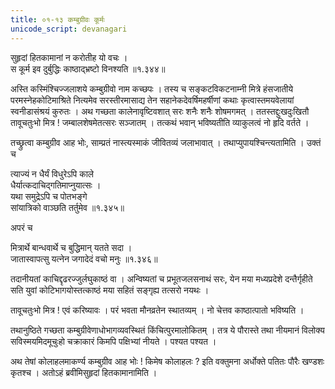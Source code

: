 ```yaml
---
title: ०१-१३ कम्बुग्रीवः कूर्मः
unicode_script: devanagari
---
```


सुहृदां हितकामानां न करोतीह यो वचः ।  
स कूर्म इव दुर्बुद्धिः काष्ठाद्भ्रष्टो विनश्यति ॥१.३४४॥

अस्ति कस्मिंश्चिज्जलाशये कम्बुग्रीवो नाम कच्छपः । तस्य च सङ्कटविकटनाम्नी मित्रे हंसजातीये परमस्नेहकोटिमाश्रिते नित्यमेव सरस्तीरमासाद्य तेन सहानेकदेवर्षिमहर्षीणां कथाः कृत्वास्तमयवेलायां स्वनीडासंश्रयं कुरुतः । अथ गच्छता कालेनावृष्टिवशात् सरः शनैः शनैः शोषमगमत् । ततस्तद्दुःखदुःखितौ तावूचतुःभो मित्र ! जम्बालशेषमेतत्सरः  सञ्जातम् । तत्कथं भवान् भविष्यतीति व्याकुलत्वं नो हृदि वर्तते ।  

तच्छ्रुत्वा कम्बुग्रीव आह भोः, साम्प्रतं नास्त्यस्माकं जीवितव्यं जलाभावात् । तथाप्युपायश्चिन्त्यतामिति । उक्तं च

त्याज्यं न धैर्यं विधुरेऽपि काले  
धैर्यात्कदाचिद्गतिमाप्नुयात्सः ।  
यथा समुद्रेऽपि च पोतभङ्गे  
सांयात्रिको वाञ्छति तर्तुमेव ॥१.३४५॥

अपरं च  

मित्रार्थे बान्धवार्थे च बुद्धिमान् यतते सदा ।  
जातास्वापत्सु यत्नेन जगादेदं वचो मनुः ॥१.३४६॥

तदानीयतां काचिद्दृढरज्जुर्लघुकाष्ठं वा । अन्विष्यतां च प्रभूतजलसनाथं सरः, येन मया मध्यप्रदेशे दन्तैर्गृहीते सति युवां कोटिभागयोस्तत्काष्ठं मया सहितं सङ्गृह्य तत्सरो नयथः ।  

तावूचतुःभो मित्र ! एवं करिष्यावः । परं भवता मौनव्रतेन स्थातव्यम् । नो चेत्तव काष्ठात्पातो भविष्यति ।  

तथानुष्ठिते गच्छता कम्बुग्रीवेणाधोभागव्यवस्थितं किंचित्पुरमालोकितम् । तत्र ये पौरास्ते तथा नीयमानं विलोक्य सविस्मयमिदमूचुःहो चक्राकारं किमपि पक्षिभ्यां नीयते । पश्यत पश्यत ।  

अथ तेषां कोलाहलमाकर्ण्य कम्बुग्रीव आह भोः ! किमेष कोलाहलः ? इति वक्तुमना अर्धोक्ते पतितः पौरैः खण्डशः कृतश्च । अतोऽहं ब्रवीमिसुहृदां हितकामानामिति ।  
